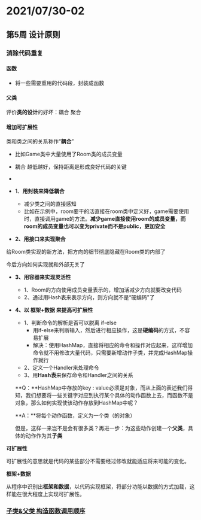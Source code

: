 # 2021/07/30-02

## 第5周 设计原则

### 消除代码重复

#### 函数

- 将一些需要重用的代码段，封装成函数

#### 父类





评价**类的设计**的好坏：耦合 聚合





#### 增加可扩展性

类和类之间的关系称作“**耦合**”

- 比如Game类中大量使用了Room类的成员变量
- 耦合 越低越好，保持距离是形成良好代码的关键
- 

- 1、**用封装来降低耦合**
  - 减少类之间的直接感知
  - 比如在示例中，room要干的活直接在room类中定义好，game需要使用时，直接调用game的方法。**减少game直接使用room的成员变量，而room的成员变量也可以变为private而不是public，更加安全**



- **2、用接口来实现聚合**

给Room类实现的新方法，把方向的细节彻底隐藏在Room类的内部了

今后方向如何实现就和外部无关了



- **3、用容器来实现灵活性**
  - 1、Room的方向使用成员变量表示的，增加活减少方向就要改变代码
  - 2、通过用Hash表来表示方向，则方向就不是“硬编码"了





- **4、以 框架+数据 来提高可扩展性**

  - 1、判断命令的解析是否可以脱离 if-else
    - 用if-else来判断输入，然后进行相应操作，这是**硬编码**的方式，不容易扩展
    - 解决：使用HashMap，直接将相应的命令和操作对应起来，这样增加命令就不用修改大量代码，只需要新增动作子类，并完成HashMap操作就行
  - 2、定义一个Handler来处理命令
  - 3、用**Hash表**来保存命令和Handler之间的关系

  **Q：**HashMap中存放的key : value必须是对象，而从上面的表述我们得知，我们想要将一些关键字对应到执行某个具体的动作函数上去，而函数不是对象，那么如何实现使该动作存放到HashMap中呢？

  **A：**将每个动作函数，定义为一个类（的对象）

  但是，这样一来岂不是会有很多类？再进一步：为这些动作创建一个**父类**，具体的动作作为其**子类**





**可扩展性**

​		可扩展性的意思就是代码的某些部分不需要经过修改就能适应将来可能的变化。



**框架+数据**

​		从程序中识别出**框架和数据**，以代码实现框架，将部分功能以数据的方式加载，这样能在很大程度上实现可扩展性。



### [子类&父类 构造函数调用顺序](https://www.runoob.com/w3cnote/the-different-this-super.html)



